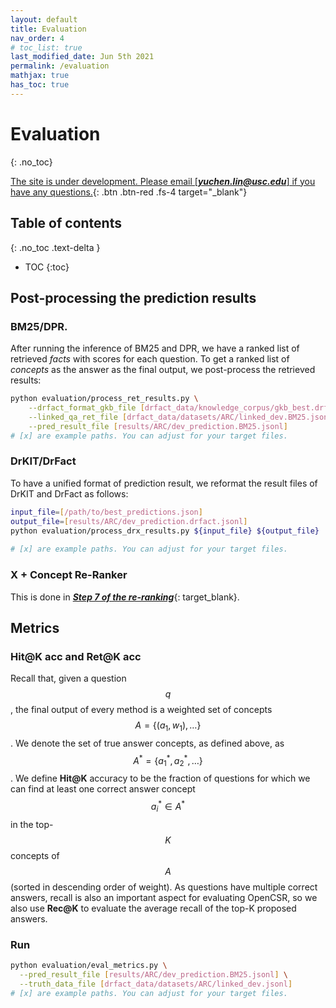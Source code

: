 ```yaml
---
layout: default
title: Evaluation
nav_order: 4
# toc_list: true
last_modified_date: Jun 5th 2021
permalink: /evaluation
mathjax: true
has_toc: true
---
```


# Evaluation 
{: .no_toc}


[The site is under development. Please email [***yuchen.lin@usc.edu***] if you have any questions.](){: .btn .btn-red .fs-4 target="_blank"}

## Table of contents
{: .no_toc .text-delta }

- TOC
{:toc}



## Post-processing the prediction results 



### BM25/DPR.



After running the inference of BM25 and DPR, we have a ranked list of retrieved *facts* with scores for each question. To get a ranked list of *concepts* as the answer as the final output, we post-process the retrieved results:

```bash
python evaluation/process_ret_results.py \
    --drfact_format_gkb_file [drfact_data/knowledge_corpus/gkb_best.drfact_format.jsonl] \
    --linked_qa_ret_file [drfact_data/datasets/ARC/linked_dev.BM25.jsonl] \
    --pred_result_file [results/ARC/dev_prediction.BM25.jsonl]
# [x] are example paths. You can adjust for your target files.
```

### DrKIT/DrFact

To have a unified format of prediction result, we reformat the result files of DrKIT and DrFact as follows:
 
```bash
input_file=[/path/to/best_predictions.json]
output_file=[results/ARC/dev_prediction.drfact.jsonl]
python evaluation/process_drx_results.py ${input_file} ${output_file}
    
# [x] are example paths. You can adjust for your target files.
```

### X + Concept Re-Ranker 

This is done in [***Step 7 of the re-ranking***](/methods/dpr#step-7-dpr-retrieval-formatting-for-each-dataset){: target_blank}.

## Metrics 


### Hit@K acc and Ret@K acc

Recall that, given a question $$q$$, the final output of every method is a weighted set of concepts $$A=\{(a_1, w_1), \dots \}$$. 
We denote the set of true answer concepts, as defined above, as $$A^*=\{a_1^*, a_2^*, \dots \}$$.   We define **Hit@K** accuracy to be the fraction of questions for which we can find at least one correct answer concept $$a_i^*\in A^*$$ in the top-$$K$$ concepts of $$A$$ (sorted in descending order of weight). 
As questions have multiple correct answers, recall is also an important aspect for evaluating OpenCSR, so we also 
use **Rec@K** to evaluate the average recall of the top-K proposed answers.

### Run


```bash
python evaluation/eval_metrics.py \
  --pred_result_file [results/ARC/dev_prediction.BM25.jsonl] \
  --truth_data_file [drfact_data/datasets/ARC/linked_dev.jsonl]
# [x] are example paths. You can adjust for your target files.
```

